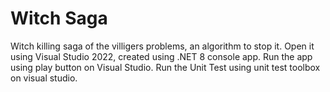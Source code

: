 # Witch Saga

Witch killing saga of the villigers problems, an algorithm to stop it.
Open it using Visual Studio 2022, created using .NET 8 console app.
Run the app using play button on Visual Studio.
Run the Unit Test using unit test toolbox on visual studio.
